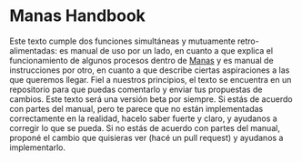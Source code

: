 Manas Handbook
==============

Este texto cumple dos funciones simultáneas y mutuamente retro-alimentadas: es manual de uso por un lado, en cuanto a que explica el funcionamiento de algunos procesos dentro de [Manas](http://www.manas.com.ar) y es manual de instrucciones por otro, en cuanto a que describe ciertas aspiraciones a las que queremos llegar. Fiel a nuestros principios, el texto se encuentra en un repositorio para que puedas comentarlo y enviar tus propuestas de cambios. Este texto será una versión beta por siempre. Si estás de acuerdo con partes del manual, pero te parece que no están implementadas correctamente en la realidad, hacelo saber fuerte y claro, y ayudanos a corregir lo que se pueda. Si no estás de acuerdo con partes del manual, proponé el cambio que quisieras ver (hacé un pull request) y ayudanos a implementarlo.
